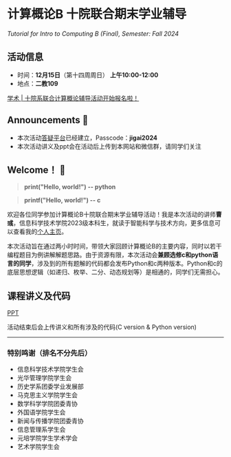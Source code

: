 # 计算概论B 十院联合期末学业辅导
*Tutorial for Intro to Computing B (Final), Semester: Fall 2024*

## 活动信息
* 时间：**12月15日**（第十四周周日） **上午10:00-12:00**
* 地点：**二教109**

[学术 | 十院系联合计算概论辅导活动开始报名啦！](https://mp.weixin.qq.com/s/asNRl3jGY8OmorsXC-bn-w)

## Announcements 📢
* 本次活动[答疑平台](https://app.sli.do/event/cpE2WktLx73BwjpFFoq3gL)已经建立，Passcode：**jigai2024**
* 本次活动讲义及ppt会在活动后上传到本网站和微信群，请同学们关注

## Welcome！ 🎉
> **print("Hello, world!") -- python**

> **printf("Hello, world!") -- c**

欢迎各位同学参加计算概论B十院联合期末学业辅导活动！我是本次活动的讲师**曹彧**，信息科学技术学院2023级本科生，就读于智能科学与技术方向，更多信息可以查看我的[个人主页](https://calvinxiaocao.github.io)。

本次活动旨在通过两小时时间，带领大家回顾计算概论B的主要内容，同时以若干编程题目为例讲解解题思路。由于资源有限，本次活动会**兼顾选修c和python语言的同学**，涉及到的所有题解的代码都会发布Python和c两种版本。Python和c的底层思想逻辑（如递归、枚举、二分、动态规划等）是相通的，同学们无需担心。

## 课程讲义及代码
[PPT](https://calvinxiaocao.github.io/teaching/fa24/B/slides.pdf)

活动结束后会上传讲义和所有涉及的代码(C version & Python version)

----
### 特别鸣谢（排名不分先后）

* 信息科学技术学院学生会
* 光华管理学院学生会
* 历史学系团委学业发展部
* 马克思主义学院学生会
* 数学科学学院团委青协
* 外国语学院学生会
* 新闻与传播学院团委青协
* 信息管理系学生会
* 元培学院学生学术学会
* 艺术学院学生会
